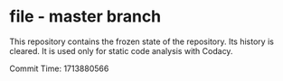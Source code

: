 # file - master branch

This repository contains the frozen state of the repository.
Its history is cleared. It is used only for static code
analysis with Codacy.

Commit Time: 1713880566